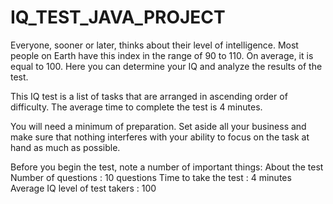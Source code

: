 # IQ_TEST_JAVA_PROJECT


Everyone, sooner or later, thinks about their level of intelligence. Most people on Earth have this index in the range of 90 to 110. On average, it is equal to 100. Here you can determine your IQ and analyze the results of the test.

This IQ test is a list of tasks that are arranged in ascending order of difficulty. The average time to complete the test is 4 minutes.

You will need a minimum of preparation. Set aside all your business and make sure that nothing interferes with your ability to focus on the task at hand as much as possible.

Before you begin the test, note a number of important things:
About the test
Number of questions  :  10 questions
Time to take the test  :  4 minutes
Average IQ level of test takers :  100
